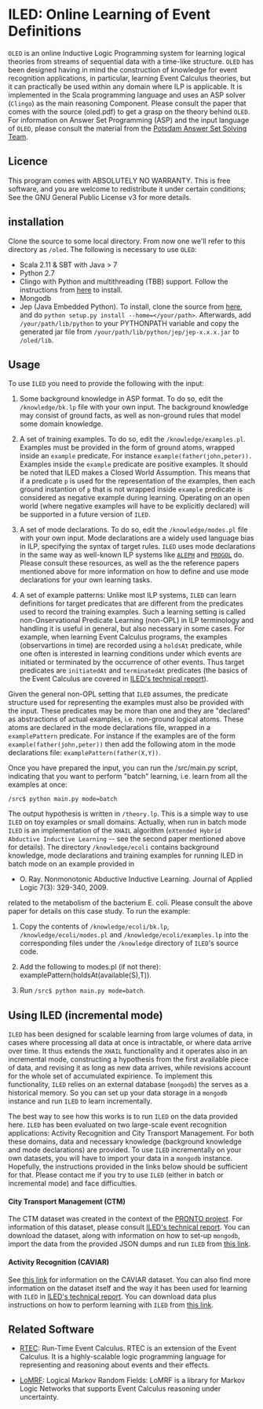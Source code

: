 # ILED: Online Learning of Event Definitions


``OLED`` is an online Inductive Logic Programming system for learning logical theories from streams of sequential data with a time-like structure. ``OLED`` has been designed having in mind the construction of knowledge for event recognition applications, in particular, learning Event Calculus theories, but it can practically be used within any domain where ILP is applicable. It is implemented in the Scala programming language and uses an ASP solver (``Clingo``) as the main reasoning Component. Please consult the paper that comes with the source (oled.pdf) to get a grasp on the theory behind ``OLED``. For information on Answer Set Programming (ASP) and the input language of ``OLED``, please consult the material from the [Potsdam Answer Set Solving Team](http://potassco.sourceforge.net/).

## Licence

This program comes with ABSOLUTELY NO WARRANTY. This is free software, and you are welcome to redistribute it under certain conditions; See the GNU General Public License v3 for more details.

## installation

Clone the source to some local directory. From now one we'll refer to this directory as `/oled`. The following is necessary to use ``OLED``:

* Scala 2.11 & SBT with Java > 7
* Python 2.7
* Clingo with Python and multithreading (TBB) support. Follow the instructions from [here](http://potassco.sourceforge.net/) to install.
* Mongodb
* Jep (Java Embedded Python). To install, clone the source from [here](https://github.com/mrj0/jep), and do `python setup.py install --home=</your/path>`. Afterwards, add `/your/path/lib/python` to your PYTHONPATH variable and copy the generated jar file from `/your/path/lib/python/jep/jep-x.x.x.jar` to `/oled/lib`.

## Usage

To use ``ILED`` you need to provide the following with the input:

1) Some background knowledge in ASP format. To do so, edit the `/knowledge/bk.lp` file with your own input. The background knowledge may consist of ground facts, as well as non-ground rules that model some domain knowledge.

2) A set of training examples. To do so, edit the `/knowledge/examples.pl`. Examples must be provided in the form of ground atoms, wrapped inside an `example` predicate. For instance `example(father(john,peter)).` Examples inside the ``example`` predicate are positive examples. It should be noted that ILED makes a Closed World Assumption. This means that if a predicate ``p`` is used for the representation of the examples, then each ground instantion of ``p`` that is not wrapped inside ``example`` predicate is considered as negative example during learning. Operating on an open world (where negative examples will have to be explicitly declared) will be supported in a future version of ``ILED``.

3) A set of mode declarations. To do so, edit the `/knowledge/modes.pl` file with your own input. Mode declarations are a widely used language bias in ILP, specifying the syntax of target rules. ``ILED`` uses mode declarations in the same way as well-known ILP systems like [``ALEPH``](http://www.cs.ox.ac.uk/activities/machlearn/Aleph/aleph.html) and [``PROGOL``](http://www.doc.ic.ac.uk/~shm/Papers/InvEnt.pdf) do. Please consult these resources, as well as the the reference papers mentioned above for more information on how to define and use mode declarations for your own learning tasks.

4) A set of example patterns: Unlike most ILP systems, ``ILED`` can learn definitions for target predicates that are different from the predicates used to record the training examples. Such a learning setting is called non-Onservational Predicate Learning (non-OPL) in ILP terminology and handling it is useful in general, but also necessary in some cases. For example, when learning Event Calculus programs, the examples (observartions in time) are recorded using a ``holdsAt`` predicate, while one often is interested in learning conditions under which events are initiated or terminated by the occurrence of other events. Thus target predicates are ``initiatedAt`` and ``terminatedAt`` predicates (the basics of the Event Calculus are covered in [ILED's technical report](http://arxiv.org/pdf/1402.5988v2.pdf)).

Given the general non-OPL setting that ``ILED`` assumes, the predicate structure used for representing the examples must also be provided with the input. These predicates may be more than one and they are "declared" as abstractions of actual examples, i.e. non-ground logical atoms. These atoms are declared in the mode declarations file, wrapped in a `examplePattern` predicate. For instance if the examples are of the form `example(father(john,peter))` then add the following atom in the mode declarations file: `examplePattern(father(X,Y))`. 

Once you have prepared the input, you can run the /src/main.py script, indicating that you want to perform "batch" learning, i.e. learn from all the examples at once:

`/src$ python main.py mode=batch`

The output hypothesis is written in ``/theory.lp``. This is a simple way to use ``ILED`` on toy examples or small domains. Actually, when run in batch mode ``ILED`` is an implementation of the ``XHAIL`` algorithm (`eXtended Hybrid Abductive Inductive Learning` -- see the second paper mentioned above for details). The directory ``/knowledge/ecoli`` contains background knowledge, mode declarations and training examples for running ILED in batch mode on an example provided in 

* O. Ray. Nonmonotonic Abductive Inductive Learning. Journal of Applied Logic 7(3): 329-340, 2009.

related to the metabolism of the bacterium E. coli. Please consult the above paper for details on this case study. To run the example:

1) Copy the contents of ``/knowledge/ecoli/bk.lp``, ``/knowledge/ecoli/modes.pl`` and ``/knowledge/ecoli/examples.lp`` into the corresponding files under the ``/knowledge`` directory of ``ILED``'s source code.

2) Add the following to modes.pl (if not there): examplePattern(holdsAt(available(S),T)).
 
3) Run `/src$ python main.py mode=batch`. 

## Using ILED (incremental mode)

``ILED`` has been designed for scalable learning from large volumes of data, in cases where processing all data at once is intractable, or where data arrive over time. It thus extends the ``XHAIL`` functionality and it operates also in an incremental mode, constructing a hypothesis from the first available piece of data, and revising it as long as new data arrives, while revisions account for the whole set of accumulated expirience. To implement this functionality, ``ILED`` relies on an external database (``mongodb``) the serves as a historical memory. So you can set up your data storage in a ``mongodb`` instance and run ``ILED`` to learn incrementally.

The best way to see how this works is to run ``ILED`` on the data provided here. ``ILED`` has been evaluated on two large-scale event recognition applications: Activity Recognition and City Transport Management. For both these domains, data and necessary knowledge (background knowledge and mode declarations) are provided. To use ``ILED`` incrementally on your own datasets, you will have to import your data in a ``mongodb`` instance. Hopefully, the instructions provided in the links below should be sufficient for that. Please contact me if you try to use ``ILED`` (either in batch or incremental mode) and face difficulties. 

#### City Transport Management (CTM)

The CTM dataset was created in the context of the [PRONTO project](http://www.ict-pronto.org/). For information of this dataset, please consult [ILED's technical report](http://arxiv.org/pdf/1402.5988v2.pdf). You can download the dataset, along with information on how to set-up ``mongodb``, import the data from the provided JSON dumps and run ``ILED`` from [this link](http://users.iit.demokritos.gr/~nkatz/ILED-data/CTM.tar.gz).

#### Activity Recognition (CAVIAR)

See [this link](http://homepages.inf.ed.ac.uk/rbf/CAVIARDATA1/) for information on the CAVIAR dataset. You can also find more information on the dataset itself and the way it has been used for learning with ``ILED`` in [ILED's technical report](http://arxiv.org/pdf/1402.5988v2.pdf). You can download data plus instructions on how to perform learning with ``ILED`` from [this link](http://users.iit.demokritos.gr/~nkatz/ILED-data/CAVIAR.tar.gz).




## Related Software

* [RTEC](https://github.com/aartikis/RTEC): Run-Time Event Calculus. RTEC is an extension of the Event Calculus. It is a highly-scalable logic programming language for representing and reasoning about events and their effects.

* [LoMRF](https://github.com/anskarl/LoMRF): Logical Markov Random Fields: LoMRF is a library for Markov Logic Networks that supports Event Calculus reasoning under uncertainty.


